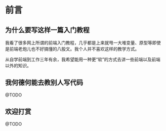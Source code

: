 # 前言

## 为什么要写这样一篇入门教程

我看了很多网上所谓的前端入门教程，几乎都是上来就甩一大堆变量、原型等即使是前端老炮儿也不好搞懂的八股文。我个人并不喜欢这样的教学方式。

从自学前端到工作三年有余，我希望能用一种更“软”的方式去讲一些前端以及前端以外的知识。

## 我何德何能去教别人写代码

@TODO

## 欢迎打赏

@TODO

